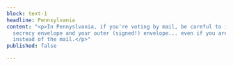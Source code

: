 ```yaml
---
block: text-1
headline: Pennsylvania
content: "<p>In Pennyslvania, if you're voting by mail, be careful to include the
  secrecy envelope and your outer (signed!) envelope... even if you are using a dropbox
  instead of the mail.</p>"
published: false

---
```

